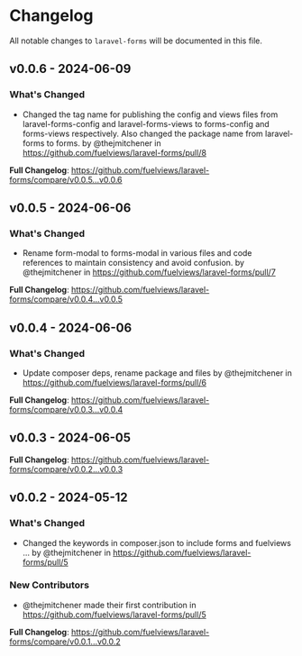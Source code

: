 # Changelog

All notable changes to `laravel-forms` will be documented in this file.

## v0.0.6 - 2024-06-09

### What's Changed

* Changed the tag name for publishing the config and views files from laravel-forms-config and laravel-forms-views to forms-config and forms-views respectively. Also changed the package name from laravel-forms to forms. by @thejmitchener in https://github.com/fuelviews/laravel-forms/pull/8

**Full Changelog**: https://github.com/fuelviews/laravel-forms/compare/v0.0.5...v0.0.6

## v0.0.5 - 2024-06-06

### What's Changed

* Rename form-modal to forms-modal in various files and code references to maintain consistency and avoid confusion. by @thejmitchener in https://github.com/fuelviews/laravel-forms/pull/7

**Full Changelog**: https://github.com/fuelviews/laravel-forms/compare/v0.0.4...v0.0.5

## v0.0.4 - 2024-06-06

### What's Changed

* Update composer deps, rename package and files by @thejmitchener in https://github.com/fuelviews/laravel-forms/pull/6

**Full Changelog**: https://github.com/fuelviews/laravel-forms/compare/v0.0.3...v0.0.4

## v0.0.3 - 2024-06-05

**Full Changelog**: https://github.com/fuelviews/laravel-forms/compare/v0.0.2...v0.0.3

## v0.0.2 - 2024-05-12

### What's Changed

* Changed the keywords in composer.json to include forms and fuelviews … by @thejmitchener in https://github.com/fuelviews/laravel-forms/pull/5

### New Contributors

* @thejmitchener made their first contribution in https://github.com/fuelviews/laravel-forms/pull/5

**Full Changelog**: https://github.com/fuelviews/laravel-forms/compare/v0.0.1...v0.0.2
